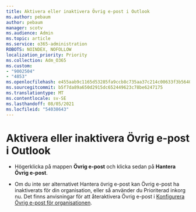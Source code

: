```yaml
---
title: Aktivera eller inaktivera Övrig e-post i Outlook
ms.author: pebaum
author: pebaum
manager: scotv
ms.audience: Admin
ms.topic: article
ms.service: o365-administration
ROBOTS: NOINDEX, NOFOLLOW
localization_priority: Priority
ms.collection: Adm_O365
ms.custom:
- "9002504"
- "4853"
ms.openlocfilehash: e455aab9c1165d53285fa9ccb8c735aa37c214c00633f3b5640a2583dee53226
ms.sourcegitcommit: b5f7da89a650d2915dc652449623c78be6247175
ms.translationtype: MT
ms.contentlocale: sv-SE
ms.lasthandoff: 08/05/2021
ms.locfileid: "54038643"
---
```

# <a name="turn-off-or-on-clutter-in-outlook"></a>Aktivera eller inaktivera Övrig e-post i Outlook

- Högerklicka på mappen **Övrig e-post** och klicka sedan på **Hantera Övrig e-post**. 

- Om du inte ser alternativet Hantera övrig e-post kan Övrig e-post ha inaktiverats för din organisation, eller så använder du Prioriterad inkorg nu. Det finns anvisningar för att återaktivera Övrig e-post i [Konfigurera Övrig e-post för organisationen](https://support.office.com/article/832276bd-d024-47b6-a80a-a6b884907a5b?wt.mc_id=SCL_a9c72a77-1bc4-40e6-ba6d-103c1d1aba4c_AdmHlp).

